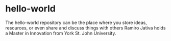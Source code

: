 # hello-world
The hello-world repository can be the place where you store ideas, resources, or even share and discuss things with others
Ramiro Jativa holds a Master in Innovation from York St. John University.
